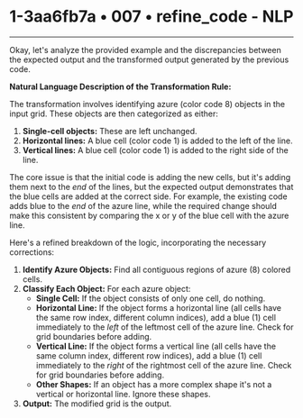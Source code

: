# 1-3aa6fb7a • 007 • refine_code - NLP

---
Okay, let's analyze the provided example and the discrepancies between the expected output and the transformed output generated by the previous code.

**Natural Language Description of the Transformation Rule:**

The transformation involves identifying azure (color code 8) objects in the input grid. These objects are then categorized as either:

1.  **Single-cell objects:** These are left unchanged.
2.  **Horizontal lines:** A blue cell (color code 1) is added to the left of the line.
3. **Vertical lines:** A blue cell (color code 1) is added to the right side of the line.

The core issue is that the initial code is adding the new cells, but it's adding them next to the *end* of the lines, but the expected output demonstrates that the blue cells are added at the correct side. For example, the existing code adds blue to the *end* of the azure line, while the required change should make this consistent by comparing the x or y of the blue cell with the azure line.

Here's a refined breakdown of the logic, incorporating the necessary corrections:

1.  **Identify Azure Objects:** Find all contiguous regions of azure (8) colored cells.
2.  **Classify Each Object:** For each azure object:
    *   **Single Cell:** If the object consists of only one cell, do nothing.
    *   **Horizontal Line:** If the object forms a horizontal line (all cells have the same row index, different column indices), add a blue (1) cell immediately to the *left* of the leftmost cell of the azure line. Check for grid boundaries before adding.
    *   **Vertical Line:** If the object forms a vertical line (all cells have the same column index, different row indices), add a blue (1) cell immediately to the *right* of the rightmost cell of the azure line. Check for grid boundaries before adding.
    *   **Other Shapes:** If an object has a more complex shape it's not a vertical or horizontal line. Ignore these shapes.
3.  **Output:** The modified grid is the output.

